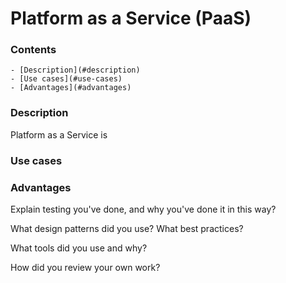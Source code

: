 # Platform as a Service (PaaS)

<!--TOC_START-->
### Contents
	- [Description](#description)
	- [Use cases](#use-cases)
	- [Advantages](#advantages)

<!--TOC_END-->
### Description

Platform as a Service is 

### Use cases

### Advantages

Explain testing you've done, and why you've done it in this way?

What design patterns did you use? What best practices?

What tools did you use and why?

How did you review your own work?

